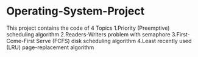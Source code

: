 # Operating-System-Project
This project contains the code of 4 Topics
1.Priority (Preemptive) scheduling algorithm
2.Readers-Writers problem with semaphore
3.First-Come-First Serve (FCFS) disk scheduling algorithm
4.Least recently used (LRU) page-replacement algorithm


